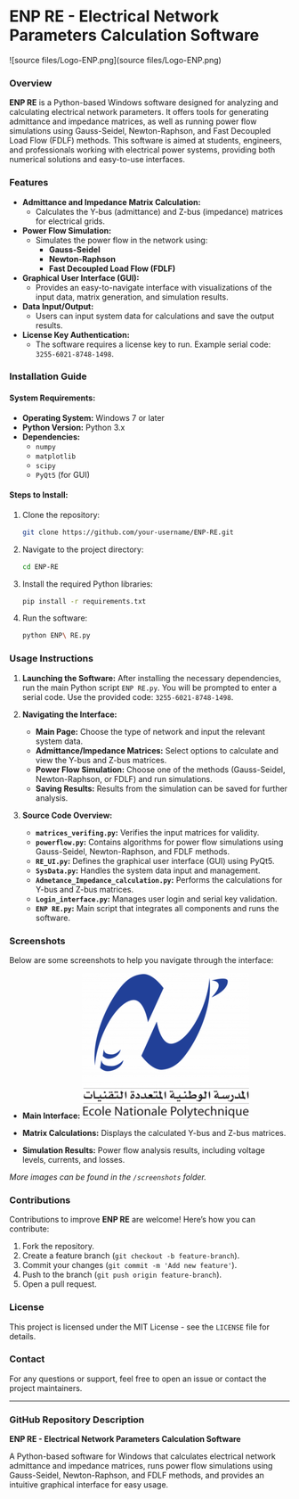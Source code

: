 
# ENP RE - Electrical Network Parameters Calculation Software

![source files/Logo-ENP.png](source files/Logo-ENP.png)

### Overview
**ENP RE** is a Python-based Windows software designed for analyzing and calculating electrical network parameters. It offers tools for generating admittance and impedance matrices, as well as running power flow simulations using Gauss-Seidel, Newton-Raphson, and Fast Decoupled Load Flow (FDLF) methods. This software is aimed at students, engineers, and professionals working with electrical power systems, providing both numerical solutions and easy-to-use interfaces.

### Features
- **Admittance and Impedance Matrix Calculation:**
  - Calculates the Y-bus (admittance) and Z-bus (impedance) matrices for electrical grids.
- **Power Flow Simulation:**
  - Simulates the power flow in the network using:
    - **Gauss-Seidel**
    - **Newton-Raphson**
    - **Fast Decoupled Load Flow (FDLF)**
- **Graphical User Interface (GUI):**
  - Provides an easy-to-navigate interface with visualizations of the input data, matrix generation, and simulation results.
- **Data Input/Output:**
  - Users can input system data for calculations and save the output results.
- **License Key Authentication:**
  - The software requires a license key to run. Example serial code: `3255-6021-8748-1498`.

### Installation Guide

#### System Requirements:
- **Operating System:** Windows 7 or later
- **Python Version:** Python 3.x
- **Dependencies:**
  - `numpy`
  - `matplotlib`
  - `scipy`
  - `PyQt5` (for GUI)

#### Steps to Install:
1. Clone the repository:
   ```bash
   git clone https://github.com/your-username/ENP-RE.git
   ```
2. Navigate to the project directory:
   ```bash
   cd ENP-RE
   ```
3. Install the required Python libraries:
   ```bash
   pip install -r requirements.txt
   ```
4. Run the software:
   ```bash
   python ENP\ RE.py
   ```

### Usage Instructions
1. **Launching the Software:**
   After installing the necessary dependencies, run the main Python script `ENP RE.py`. You will be prompted to enter a serial code. Use the provided code: `3255-6021-8748-1498`.

2. **Navigating the Interface:**
   - **Main Page:** Choose the type of network and input the relevant system data.
   - **Admittance/Impedance Matrices:** Select options to calculate and view the Y-bus and Z-bus matrices.
   - **Power Flow Simulation:** Choose one of the methods (Gauss-Seidel, Newton-Raphson, or FDLF) and run simulations.
   - **Saving Results:** Results from the simulation can be saved for further analysis.

3. **Source Code Overview:**
   - **`matrices_verifing.py`:** Verifies the input matrices for validity.
   - **`powerflow.py`:** Contains algorithms for power flow simulations using Gauss-Seidel, Newton-Raphson, and FDLF methods.
   - **`RE_UI.py`:** Defines the graphical user interface (GUI) using PyQt5.
   - **`SysData.py`:** Handles the system data input and management.
   - **`Admetance_Impedance_calculation.py`:** Performs the calculations for Y-bus and Z-bus matrices.
   - **`Login_interface.py`:** Manages user login and serial key validation.
   - **`ENP RE.py`:** Main script that integrates all components and runs the software.

### Screenshots
Below are some screenshots to help you navigate through the interface:

- **Main Interface:**
  ![Main Page](Logo-ENP.png)
- **Matrix Calculations:**
  Displays the calculated Y-bus and Z-bus matrices.

- **Simulation Results:**
  Power flow analysis results, including voltage levels, currents, and losses.

*More images can be found in the `/screenshots` folder.*

### Contributions
Contributions to improve **ENP RE** are welcome! Here’s how you can contribute:
1. Fork the repository.
2. Create a feature branch (`git checkout -b feature-branch`).
3. Commit your changes (`git commit -m 'Add new feature'`).
4. Push to the branch (`git push origin feature-branch`).
5. Open a pull request.

### License
This project is licensed under the MIT License - see the `LICENSE` file for details.

### Contact
For any questions or support, feel free to open an issue or contact the project maintainers.

---

### GitHub Repository Description
**ENP RE - Electrical Network Parameters Calculation Software**

A Python-based software for Windows that calculates electrical network admittance and impedance matrices, runs power flow simulations using Gauss-Seidel, Newton-Raphson, and FDLF methods, and provides an intuitive graphical interface for easy usage.
